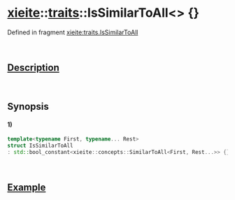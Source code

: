 # [xieite](../../xieite.md)\:\:[traits](../../traits.md)\:\:IsSimilarToAll\<\> \{\}
Defined in fragment [xieite:traits.IsSimilarToAll](../../../src/traits/is_similar_to_all.cpp)

&nbsp;

## [Description](../concepts/similar_to_all.md#Description)

&nbsp;

## Synopsis
#### 1)
```cpp
template<typename First, typename... Rest>
struct IsSimilarToAll
: std::bool_constant<xieite::concepts::SimilarToAll<First, Rest...>> {};
```

&nbsp;

## [Example](../concepts/similar_to_all.md#Example)
